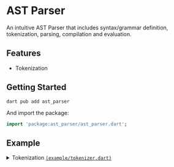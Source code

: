 # AST Parser

An intuitive AST Parser that includes syntax/grammar definition, tokenization, parsing, compilation and evaluation.

## Features

- Tokenization

## Getting Started 

```
dart pub add ast_parser
```

And import the package:

```dart
import 'package:ast_parser/ast_parser.dart';
```

## Example

<details>
  <summary>
    Tokenization
    <a href="https://github.com/DrafaKiller/ASTParser-dart/blob/dev/example/tokenizer.dart">
      <code>(example/tokenizer.dart)</code>
    </a>
  </summary>
    
  ```dart
  import 'package:ast_parser/ast_parser.dart';

  void main() {
    final whitespace = ' ' | '\t';
    final lineBreak = '\n' | '\r';
    final space = (whitespace | lineBreak).multiple;

    final letter = '[a-zA-Z]'.regex;
    final digit = '[0-9]'.regex;

    final identifier = letter & (letter | digit).multiple.optional;
    
    final number = digit.multiple & ('.' & digit.multiple).optional;
    final string = '"' & '[^"]*'.regex & '"'
                | "'" & "[^']*".regex & "'";

    final variableDeclaration =
      'var' & space & identifier & space.optional & '=' & space.optional & (number | string) & space.optional & (';' | space);

    final main = (variableDeclaration | space).multiple;

    final match = main.matchAsPrefix('''
      var hello = "world";
      var foo = 123;
      var bar = 123.456;
    ''');

    print('Full Match: ${ match?.group(0) == match?.input ? 'Yes' : 'No' }\n');
    
    final numbers = match?.get(number).map((match) => match.group(0));
    final identifiers = match?.get(identifier).map((match) => '"${ match.group(0) }"');
    
    print('Numbers: $numbers');
    print('Identifiers: $identifiers');
  }
  ```
</details>
